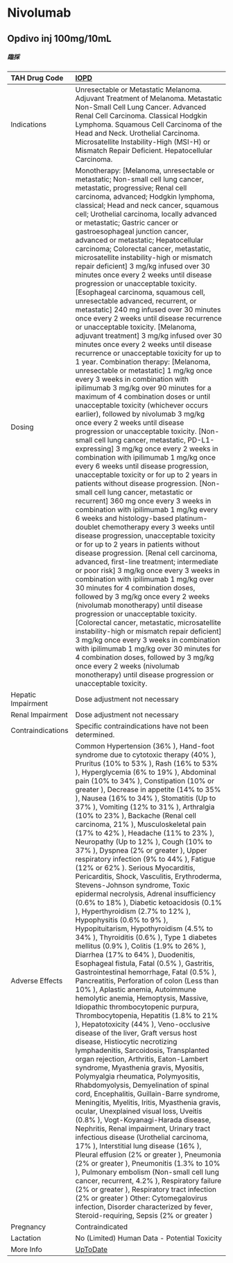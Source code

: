 # Nivolumab

## Opdivo inj 100mg/10mL

##### 臨採

| TAH Drug Code      | [IOPD](https://www.tahsda.org.tw/drugs/hissearch.php?drug_code=IOPD)                                                                                                                                                                                                                                                                                                                                                                                                                                                                                                                                                                                                                                                                                                                                                                                                                                                                                                                                                                                                                                                                                                                                                                                                                                                                                                                                                                                                                                                                                                                                                                                                                                                                                                                                                                                                                                                                                                                                                                                                                                                                                                                                                                                                                                                                                                                                                                                                                                           |
|:-------------------|:---------------------------------------------------------------------------------------------------------------------------------------------------------------------------------------------------------------------------------------------------------------------------------------------------------------------------------------------------------------------------------------------------------------------------------------------------------------------------------------------------------------------------------------------------------------------------------------------------------------------------------------------------------------------------------------------------------------------------------------------------------------------------------------------------------------------------------------------------------------------------------------------------------------------------------------------------------------------------------------------------------------------------------------------------------------------------------------------------------------------------------------------------------------------------------------------------------------------------------------------------------------------------------------------------------------------------------------------------------------------------------------------------------------------------------------------------------------------------------------------------------------------------------------------------------------------------------------------------------------------------------------------------------------------------------------------------------------------------------------------------------------------------------------------------------------------------------------------------------------------------------------------------------------------------------------------------------------------------------------------------------------------------------------------------------------------------------------------------------------------------------------------------------------------------------------------------------------------------------------------------------------------------------------------------------------------------------------------------------------------------------------------------------------------------------------------------------------------------------------------------------------|
| Indications        | Unresectable or Metastatic Melanoma. Adjuvant Treatment of Melanoma. Metastatic Non-Small Cell Lung Cancer. Advanced Renal Cell Carcinoma. Classical Hodgkin Lymphoma. Squamous Cell Carcinoma of the Head and Neck. Urothelial Carcinoma. Microsatellite Instability-High (MSI-H) or Mismatch Repair Deficient. Hepatocellular Carcinoma.                                                                                                                                                                                                                                                                                                                                                                                                                                                                                                                                                                                                                                                                                                                                                                                                                                                                                                                                                                                                                                                                                                                                                                                                                                                                                                                                                                                                                                                                                                                                                                                                                                                                                                                                                                                                                                                                                                                                                                                                                                                                                                                                                                     |
| Dosing             | Monotherapy: [Melanoma, unresectable or metastatic; Non-small cell lung cancer, metastatic, progressive; Renal cell carcinoma, advanced; Hodgkin lymphoma, classical; Head and neck cancer, squamous cell; Urothelial carcinoma, locally advanced or metastatic; Gastric cancer or gastroesophageal junction cancer, advanced or metastatic; Hepatocellular carcinoma; Colorectal cancer, metastatic, microsatellite instability-high or mismatch repair deficient] 3 mg/kg infused over 30 minutes once every 2 weeks until disease progression or unacceptable toxicity. [Esophageal carcinoma, squamous cell, unresectable advanced, recurrent, or metastatic] 240 mg infused over 30 minutes once every 2 weeks until disease recurrence or unacceptable toxicity. [Melanoma, adjuvant treatment] 3 mg/kg infused over 30 minutes once every 2 weeks until disease recurrence or unacceptable toxicity for up to 1 year. Combination therapy: [Melanoma, unresectable or metastatic] 1 mg/kg once every 3 weeks in combination with ipilimumab 3 mg/kg over 90 minutes for a maximum of 4 combination doses or until unacceptable toxicity (whichever occurs earlier), followed by nivolumab 3 mg/kg once every 2 weeks until disease progression or unacceptable toxicity. [Non-small cell lung cancer, metastatic, PD-L1-expressing] 3 mg/kg once every 2 weeks in combination with ipilimumab 1 mg/kg once every 6 weeks until disease progression, unacceptable toxicity or for up to 2 years in patients without disease progression. [Non-small cell lung cancer, metastatic or recurrent] 360 mg once every 3 weeks in combination with ipilimumab 1 mg/kg every 6 weeks and histology-based platinum-doublet chemotherapy every 3 weeks until disease progression, unacceptable toxicity or for up to 2 years in patients without disease progression. [Renal cell carcinoma, advanced, first-line treatment; intermediate or poor risk] 3 mg/kg once every 3 weeks in combination with ipilimumab 1 mg/kg over 30 minutes for 4 combination doses, followed by 3 mg/kg once every 2 weeks (nivolumab monotherapy) until disease progression or unacceptable toxicity. [Colorectal cancer, metastatic, microsatellite instability-high or mismatch repair deficient] 3 mg/kg once every 3 weeks in combination with ipilimumab 1 mg/kg over 30 minutes for 4 combination doses, followed by 3 mg/kg once every 2 weeks (nivolumab monotherapy) until disease progression or unacceptable toxicity. |
| Hepatic Impairment | Dose adjustment not necessary                                                                                                                                                                                                                                                                                                                                                                                                                                                                                                                                                                                                                                                                                                                                                                                                                                                                                                                                                                                                                                                                                                                                                                                                                                                                                                                                                                                                                                                                                                                                                                                                                                                                                                                                                                                                                                                                                                                                                                                                                                                                                                                                                                                                                                                                                                                                                                                                                                                                                  |
| Renal Impairment   | Dose adjustment not necessary                                                                                                                                                                                                                                                                                                                                                                                                                                                                                                                                                                                                                                                                                                                                                                                                                                                                                                                                                                                                                                                                                                                                                                                                                                                                                                                                                                                                                                                                                                                                                                                                                                                                                                                                                                                                                                                                                                                                                                                                                                                                                                                                                                                                                                                                                                                                                                                                                                                                                  |
| Contraindications  | Specific contraindications have not been determined.                                                                                                                                                                                                                                                                                                                                                                                                                                                                                                                                                                                                                                                                                                                                                                                                                                                                                                                                                                                                                                                                                                                                                                                                                                                                                                                                                                                                                                                                                                                                                                                                                                                                                                                                                                                                                                                                                                                                                                                                                                                                                                                                                                                                                                                                                                                                                                                                                                                           |
| Adverse Effects    | Common Hypertension (36% ), Hand-foot syndrome due to cytotoxic therapy (40% ), Pruritus (10% to 53% ), Rash (16% to 53% ), Hyperglycemia (6% to 19% ), Abdominal pain (10% to 34% ), Constipation (10% or greater ), Decrease in appetite (14% to 35% ), Nausea (16% to 34% ), Stomatitis (Up to 37% ), Vomiting (12% to 31% ), Arthralgia (10% to 23% ), Backache (Renal cell carcinoma, 21% ), Musculoskeletal pain (17% to 42% ), Headache (11% to 23% ), Neuropathy (Up to 12% ), Cough (10% to 37% ), Dyspnea (2% or greater ), Upper respiratory infection (9% to 44% ), Fatigue (12% or 62% ). Serious Myocarditis, Pericarditis, Shock, Vasculitis, Erythroderma, Stevens-Johnson syndrome, Toxic epidermal necrolysis, Adrenal insufficiency (0.6% to 18% ), Diabetic ketoacidosis (0.1% ), Hyperthyroidism (2.7% to 12% ), Hypophysitis (0.6% to 9% ), Hypopituitarism, Hypothyroidism (4.5% to 34% ), Thyroiditis (0.6% ), Type 1 diabetes mellitus (0.9% ), Colitis (1.9% to 26% ), Diarrhea (17% to 64% ), Duodenitis, Esophageal fistula, Fatal (0.5% ), Gastritis, Gastrointestinal hemorrhage, Fatal (0.5% ), Pancreatitis, Perforation of colon (Less than 10% ), Aplastic anemia, Autoimmune hemolytic anemia, Hemoptysis, Massive, Idiopathic thrombocytopenic purpura, Thrombocytopenia, Hepatitis (1.8% to 21% ), Hepatotoxicity (44% ), Veno-occlusive disease of the liver, Graft versus host disease, Histiocytic necrotizing lymphadenitis, Sarcoidosis, Transplanted organ rejection, Arthritis, Eaton-Lambert syndrome, Myasthenia gravis, Myositis, Polymyalgia rheumatica, Polymyositis, Rhabdomyolysis, Demyelination of spinal cord, Encephalitis, Guillain-Barre syndrome, Meningitis, Myelitis, Iritis, Myasthenia gravis, ocular, Unexplained visual loss, Uveitis (0.8% ), Vogt-Koyanagi-Harada disease, Nephritis, Renal impairment, Urinary tract infectious disease (Urothelial carcinoma, 17% ), Interstitial lung disease (16% ), Pleural effusion (2% or greater ), Pneumonia (2% or greater ), Pneumonitis (1.3% to 10% ), Pulmonary embolism (Non-small cell lung cancer, recurrent, 4.2% ), Respiratory failure (2% or greater ), Respiratory tract infection (2% or greater ) Other: Cytomegalovirus infection, Disorder characterized by fever, Steroid-requiring, Sepsis (2% or greater )                                                                                                                                                                      |
| Pregnancy          | Contraindicated                                                                                                                                                                                                                                                                                                                                                                                                                                                                                                                                                                                                                                                                                                                                                                                                                                                                                                                                                                                                                                                                                                                                                                                                                                                                                                                                                                                                                                                                                                                                                                                                                                                                                                                                                                                                                                                                                                                                                                                                                                                                                                                                                                                                                                                                                                                                                                                                                                                                                                |
| Lactation          | No (Limited) Human Data - Potential Toxicity                                                                                                                                                                                                                                                                                                                                                                                                                                                                                                                                                                                                                                                                                                                                                                                                                                                                                                                                                                                                                                                                                                                                                                                                                                                                                                                                                                                                                                                                                                                                                                                                                                                                                                                                                                                                                                                                                                                                                                                                                                                                                                                                                                                                                                                                                                                                                                                                                                                                   |
| More Info          | [UpToDate](https://www.uptodate.com/contents/nivolumab-drug-information)                                                                                                                                                                                                                                                                                                                                                                                                                                                                                                                                                                                                                                                                                                                                                                                                                                                                                                                                                                                                                                                                                                                                                                                                                                                                                                                                                                                                                                                                                                                                                                                                                                                                                                                                                                                                                                                                                                                                                                                                                                                                                                                                                                                                                                                                                                                                                                                                                                       |


